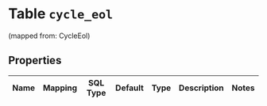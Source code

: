
# Table `cycle_eol`
(mapped from: CycleEol)

## Properties
Name | Mapping | SQL Type | Default | Type | Description | Notes
---- | ------- | -------- | ------- | ---- | ----------- | -----



